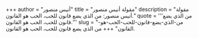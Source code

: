 +++
author = "أنيس منصور"
title = "مقولة أنيس منصور"
description = "مقولة أنيس منصور: من الذي يضع قانون للحب، الحب هو القانون."
quote = '''من الذي يضع قانون للحب، الحب هو القانون.''' 
slug = "من-الذي-يضع-قانون-للحب-الحب-هو-القانون"
+++
من الذي يضع قانون للحب، الحب هو القانون.
